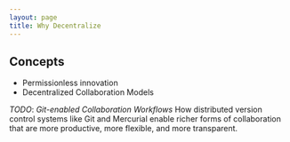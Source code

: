 ```yaml
---
layout: page
title: Why Decentralize
---
```


## Concepts

* Permissionless innovation
* Decentralized Collaboration Models

*TODO*: _Git-enabled Collaboration Workflows_ How distributed version control systems like Git and Mercurial enable richer forms of collaboration that are more productive, more flexible, and more transparent.
